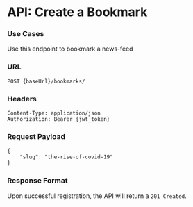 # API: Create a Bookmark

### Use Cases
Use this endpoint to bookmark a news-feed

### URL
```
POST {baseUrl}/bookmarks/
```

### Headers
```
Content-Type: application/json
Authorization: Bearer {jwt_token}
```

### Request Payload
```
{
    "slug": "the-rise-of-covid-19"
}
```

### Response Format
Upon successful registration, the API will return a `201 Created`.
